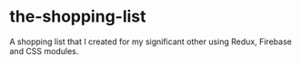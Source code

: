 # the-shopping-list
A shopping list that I created for my significant other using Redux, Firebase and CSS modules.
